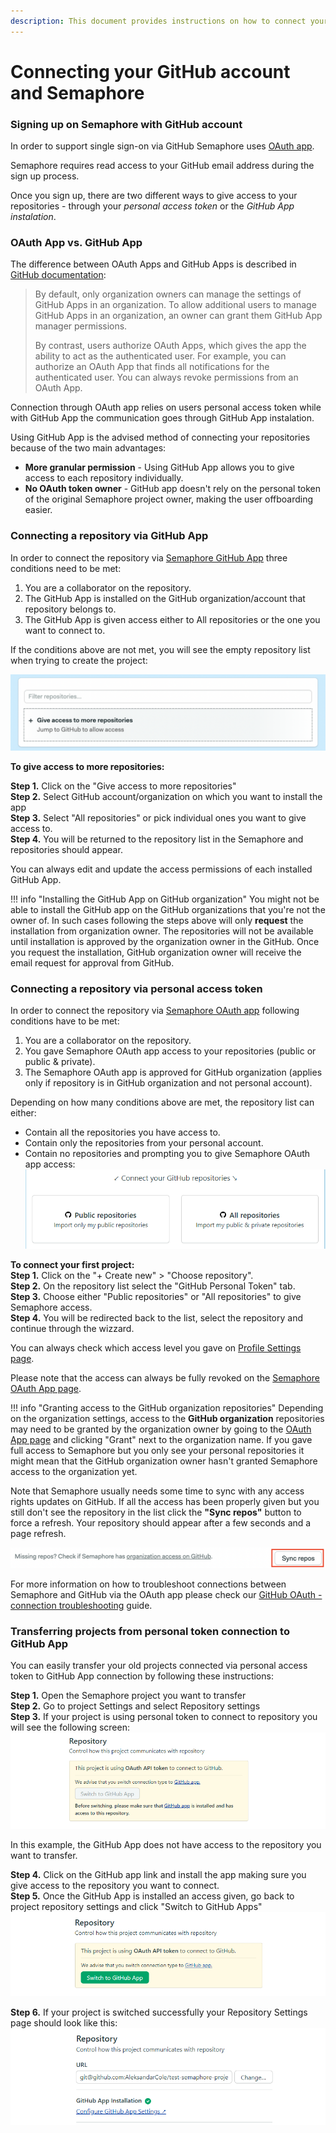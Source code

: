 ```yaml
---
description: This document provides instructions on how to connect your GitHub and Semaphore 2.0.
---
```


# Connecting your GitHub account and Semaphore

### Signing up on Semaphore with GitHub account
In order to support single sign-on via GitHub Semaphore uses [OAuth app](https://github.com/settings/connections/applications/328c742132e5407abd7d).

Semaphore requires read access to your GitHub email address during the sign up process. 

Once you sign up, there are two different ways to give access to your repositories - through your _personal access token_ or the _GitHub App instalation_.

### OAuth App vs. GitHub App
The difference between OAuth Apps and GitHub Apps is described in [GitHub documentation](https://docs.github.com/en/developers/apps/about-apps):

> By default, only organization owners can manage the settings of GitHub Apps in an organization. To allow additional users to manage GitHub Apps in an organization, an owner can grant them GitHub App manager permissions.
> 
> By contrast, users authorize OAuth Apps, which gives the app the ability to act as the authenticated user. For example, you can authorize an OAuth App that finds all notifications for the authenticated user. You can always revoke permissions from an OAuth App.

Connection through OAuth app relies on users personal access token while with GitHub App the communication goes through GitHub App instalation.

Using GitHub App is the advised method of connecting your repositories because of the two main advantages:

- **More granular permission** - Using GitHub App allows you to give access to each repository individually.
- **No OAuth token owner** - GitHub app doesn't rely on the personal token of the original Semaphore project owner, making the user offboarding easier. 

### Connecting a repository via GitHub App
In order to connect the repository via [Semaphore GitHub App](https://github.com/apps/semaphore-ci-cd) three conditions need to be met:
1. You are a collaborator on the repository.
2. The GitHub App is installed on the GitHub organization/account that repository belongs to.
3. The GitHub App is given access either to All repositories or the one you want to connect to.

If the conditions above are not met, you will see the empty repository list when trying to create the project:

![GH App - Empty list](https://raw.githubusercontent.com/semaphoreci/docs/master/public/gh_connection/ghapp_zero.png)

**To give access to more repositories:**

**Step 1.** Click on the "Give access to more repositories"  
**Step 2.** Select GitHub account/organization on which you want to install the app  
**Step 3.** Select "All repositories" or pick individual ones you want to give access to.   
**Step 4.** You will be returned to the repository list in the Semaphore and repositories should appear.   

You can always edit and update the access permissions of each installed GitHub App. 

!!! info "Installing the GitHub App on GitHub organization"
    You might not be able to install the GitHub app on the GitHub organizations that you're not the owner of. In such cases following the steps above will only **request** the installation from organization owner. 
    The repositories will not be available until installation is approved by the organization owner in the GitHub. 
    Once you request the installation, GitHub organization owner will receive the email request for approval from GitHub.

### Connecting a repository via personal access token
In order to connect the repository via [Semaphore OAuth app](https://github.com/settings/connections/applications/328c742132e5407abd7d) following conditions have to be met:

1. You are a collaborator on the repository.
2. You gave Semaphore OAuth app access to your repositories (public or public & private).
3. The Semaphore OAuth app is approved for GitHub organization (applies only if repository is in GitHub organization and not personal account).

Depending on how many conditions above are met, the repository list can either: 
- Contain all the repositories you have access to.
- Contain only the repositories from your personal account.
- Contain no repositories and prompting you to give Semaphore OAuth app access:
![OAuth permissions](https://raw.githubusercontent.com/semaphoreci/docs/master/public/gh_connection/oauth_permissions.png)

**To connect your first project:**  
**Step 1.** Click on the "+ Create new" > "Choose repository".  
**Step 2.** On the repository list select the "GitHub Personal Token" tab.  
**Step 3.** Choose either "Public repositories" or "All repositories" to give Semaphore access.  
**Step 4.** You will be redirected back to the list, select the repository and continue through the wizzard.  

You can always check which access level you gave on [Profile Settings page](https://me.semaphoreci.com/account).

Please note that the access can always be fully revoked on the [Semaphore OAuth App page](https://github.com/settings/connections/applications/328c742132e5407abd7d).

!!! info "Granting access to the GitHub organization repositories"
    Depending on the organization settings, access to the **GitHub organization** repositories may need to be granted by the organization owner by going to the [OAuth App page](https://github.com/settings/connections/applications/328c742132e5407abd7d) and clicking "Grant" next to the organization name. 
    If you gave full access to Semaphore but you only see your personal repositories it might mean that the GitHub organization owner hasn't granted Semaphore access to the organization yet. 

Note that Semaphore usually needs some time to sync with any access rights updates on GitHub. If all the access has been properly given but you still don't see the repository in the list click the **"Sync repos"** button to force a refresh. Your repository should appear after a few seconds and a page refresh. 

![OAuth Refresh](https://raw.githubusercontent.com/semaphoreci/docs/master/public/gh_connection/oauth_refresh.png)

For more information on how to troubleshoot connections between Semaphore and GitHub via the OAuth app please check our [GitHub OAuth - connection troubleshooting](https://docs.semaphoreci.com/account-management/checking-the-connection-between-github-and-semaphore-2.0/) guide.

### Transferring projects from personal token connection to GitHub App
You can easily transfer your old projects connected via personal access token to GitHub App connection by following these instructions:

**Step 1.** Open the Semaphore project you want to transfer  
**Step 2.** Go to project Settings and select Repository settings  
**Step 3.** If your project is using personal token to connect to repository you will see the following screen:
![GH App - Transfer project](https://raw.githubusercontent.com/semaphoreci/docs/master/public/gh_connection/transfer_no_access.png)

In this example, the GitHub App does not have access to the repository you want to transfer.

**Step 4.** Click on the GitHub app link and install the app making sure you give access to the repository you want to connect.  
**Step 5.** Once the GitHub App is installed an access given, go back to project repository settings and click "Switch to GitHub Apps"
![GH App - Transfer project](https://raw.githubusercontent.com/semaphoreci/docs/master/public/gh_connection/transfer_access.png)  

**Step 6.** If your project is switched successfully your Repository Settings page should look like this:
![GH App - Transfer success](https://raw.githubusercontent.com/semaphoreci/docs/master/public/gh_connection/transfer_success.png)
